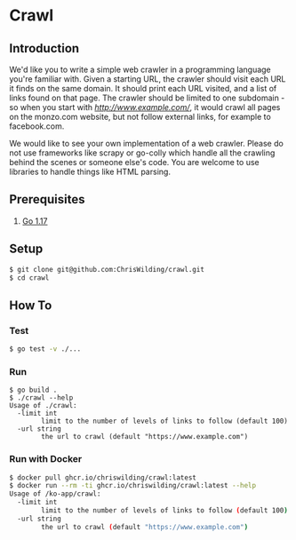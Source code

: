 # Crawl

## Introduction

We'd like you to write a simple web crawler in a programming language you're familiar with. Given a starting URL, the crawler should visit each URL it finds on the same domain. It should print each URL visited, and a list of links found on that page. The crawler should be limited to one subdomain - so when you start with *http://www.example.com/*, it would crawl all pages on the monzo.com website, but not follow external links, for example to facebook.com.

We would like to see your own implementation of a web crawler. Please do not use frameworks like scrapy or go-colly which handle all the crawling behind the scenes or someone else's code. You are welcome to use libraries to handle things like HTML parsing.

## Prerequisites

1. [Go 1.17](https://go.dev/dl/)

## Setup

```sh
$ git clone git@github.com:ChrisWilding/crawl.git
$ cd crawl
```

## How To

### Test

```sh
$ go test -v ./...
```

### Run

```
$ go build .
$ ./crawl --help
Usage of ./crawl:
  -limit int
        limit to the number of levels of links to follow (default 100)
  -url string
        the url to crawl (default "https://www.example.com")
```

### Run with Docker

```sh
$ docker pull ghcr.io/chriswilding/crawl:latest
$ docker run --rm -ti ghcr.io/chriswilding/crawl:latest --help
Usage of /ko-app/crawl:
  -limit int
        limit to the number of levels of links to follow (default 100)
  -url string
        the url to crawl (default "https://www.example.com")
```
